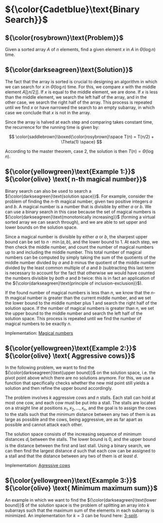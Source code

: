 # ${\color{Cadetblue}\text{Binary Search}}$

## ${\color{rosybrown}\text{Problem}}$

Given a sorted array $A$ of $n$ elements, find a given element $x$ in $A$ in $\Theta(\log n)$ time.

## ${\color{darkseagreen}\text{Solution}}$

The fact that the array is sorted is crucial to designing an algorithm in which we can search for $x$ in $\Theta(\log n)$ time. For this, we compare $x$ with the middle element $A[\lfloor n/2 \rfloor]$. If $x$ is equal to the middle element, we are done. If $x$ is less than the middle element, we search the left half of the array, and in the other case, we search the right half of the array. This process is repeated until we find $x$ or have narrowed the search to an empty subarray, in which case we conclude that $x$ is not in the array.

Since the array is halved at each step and comparing takes constant time, the recurrence for the running time is given by:

$$
\color{saddlebrown}\boxed{\color{rosybrown}\space T(n) = T(n/2) + \Theta(1) \space}
$$

According to the master theorem, case 2, the solution is then $T(n) = \Theta(\log n)$.

## ${\color{yellowgreen}\text{Example 1:}}$ ${\color{olive} \text{ n-th magical number}}$

Binary search can also be used to search a ${\color{darkseagreen}\text{solution space}}$. For example, consider the problem of finding the $n$-th magical number, given two positive integers $a$ and $b$. A magical number is a number that is divisible by either $a$ or $b$. We can use a binary search in this case because the set of magical numbers is ${\color{darkseagreen}\text{monotonically increasing}}$ (forming a virtual sorted array we can search through), and we are able to set upper and lower bounds on the solution space.

Since a magical number is divisible by either $a$ or $b$, the sharpest upper bound can be set to $n \cdot \min(a, b)$, and the lower bound to 1. At each step, we then check the middle number, and count the number of magical numbers up to and including the middle number. This total number of magical numbers can be computed by simply taking the sum of the quotients of the middle number divided by $a$ and $b$ minus the quotient of the middle number divided by the least common multiple of $a$ and $b$ (subtracting this last term is necessary to account for the fact that otherwise we would have counted the numbers divisible by *both* $a$ and $b$ twice: this is in fact an application of the ${\color{darkseagreen}\text{principle of inclusion-exclusion}}$).  

If the found number of magical numbers is less than $n$, we know that the $n$-th magical number is greater than the current middle number, and we set the lower bound to the middle number plus 1 and search the right half of the solution space. If the number of magical numbers is greater than $n$, we set the upper bound to the middle number and search the left half of the solution space. This process is repeated until we find the number of magical numbers to be exactly $n$.

Implementation: [Magical numbers](magic/magic.c)

## ${\color{yellowgreen}\text{Example 2:}}$ ${\color{olive} \text{ Aggressive cows}}$

In the following problem, we want to find the ${\color{darkseagreen}\text{upper bound}}$ on the solution space, i.e. the pivot point above which there are no solutions anymore. For this, we use a function that specifically checks whether the new mid point still yields a solution and then refine the upper bound accordingly.

The problem involves $k$ aggressive cows and $n$ stalls. Each stall can hold at most one cow, and each cow must be put into a stall. The stalls are located on a straight line at positions $x_1, x_2, \dots, x_n$, and the goal is to assign the cows to the stalls such that the minimum distance between any two of them is as large as possible and the cows, being aggressive, are as far apart as possible and cannot attack each other.  

The solution space consists of the increasing sequence of minimum distances $d_i$ between the stalls. The lower bound is 0, and the upper bound is the distance between the first and last stall. Using a binary search, we can then find the largest distance $d$ such that each cow can be assigned to a stall and that the distance between any two of them is *at least* $d$.

Implementation: [Agressive cows](cows/cows.c)

## ${\color{yellowgreen}\text{Example 3:}}$ ${\color{olive} \text{ Minimum maximum sum}}$

An example in which we want to find the ${\color{darkseagreen}\text{lower bound}}$ of the solution space is the problem of splitting an array into $k$ subarrays such that the maximum sum of the elements in each subarray is minimized. An implementation for $k = 3$ can be found here: [3-split](https://github.com/pl3onasm/Imperative-programming/blob/main/IP-Finals/2018/problem4/prob4-2.c).
